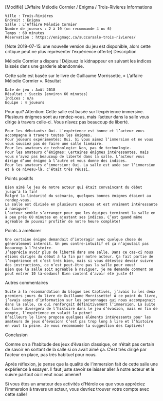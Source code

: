 
[Modifié] L’Affaire Mélodie Cormier / Enigma / Trois-Rivières
Informations

    Ville : Trois-Rivières
    Endroit : Enigma
    Salle : L’Affaire Mélodie Cormier
    Nombre de joueurs : 2 à 10 (on recommande 4 ou 6)
    Temps : 60 minutes
    Réservation : https://enigmaqc.ca/succursale-trois-rivieres/

 
[Note 2019-07-15: une nouvelle version du jeu est disponible, alors cette critique peut ne plus représenter l’expérience offerte]
Description

Mélodie Cormier a disparu ! Déjouez le kidnappeur en suivant les indices laissés dans une garderie abandonnée.

Cette salle est basée sur le livre de Guillaume Morrissette, « L’affaire Mélodie Cormier ».
Résultat

    Date de jeu : Août 2018
    Résultat : Succès (environ 60 minutes)
    Indices : n/a
    Équipe : 4 joueurs

Pour qui?
Attention: Cette salle est basée sur l’expérience immersive. Plusieurs énigmes sont au rendez-vous, mais l’acteur dans la salle vous dirige à travers celle-ci. Vous n’avez pas beaucoup de liberté.

    Pour les débutants: Oui. L’expérience est bonne et l’acteur vous accompagne à travers toutes les énigmes.
    Pour joueurs expérimentés: Oui. Si vous aimez l’immersion et ne vous vous souciez pas de faire une salle linéaire.
    Pour les amateurs de technologie: Non, pas de technologie.
    Pour les amateurs d’énigmes: Certaines énigmes intéressantes, mais vous n’avez pas beaucoup de liberté dans la salle. L’acteur vous dirige d’une énigme à l’autre et vous donne des indices.
    Pour les amateurs d’immersion: Oui. La salle est axée sur l’immersion et à ce niveau-là, c’était très réussi.

Points positifs

    Bien aimé le jeu de notre acteur qui était convaincant du début jusqu’à la fin!
    Malgré la linéarité du scénario, quelques bonnes énigmes étaient au rendez-vous.
    La salle est divisée en plusieurs espaces et est vraiment intéressante à naviguer!
    L’acteur semble s’arranger pour que les équipes terminent la salle en à peu près 60 minutes en ajustant ses indices. C’est quand même agréable de pouvoir profiter de notre heure complète!

Points à améliorer

    Une certaine énigme demandait d’interagir avec quelque chose de généralement interdit. Un peu contre-intuitif et ça n’ajoutait pas beaucoup à l’histoire.
    J’apprécie avoir plus de liberté dans une salle. Dans ce cas-ci nous étions dirigés du début à la fin par notre acteur. Ça fait partie de l’expérience et c’est très bien, mais si vous détestez devoir suivre des instructions, ce n’est peut-être pas la salle pour vous!
    Bien que la salle soit agréable à naviguer, je me demande comment on peut entrer 10 là-dedans! Bien content d’avoir été juste 4!

Autres commentaires

    Suite à la recommandation du blogue Les Captivés, j’avais lu les deux premiers jours du livre de Guillaume Morrissette! À ce point du livre, j’avais assez d’information sur les personnages qui nous accompagnait dans la salle, ce qui renforçait définitivement l’immersion. La suite du livre divergera de l’histoire dans le jeu d’évasion, mais en fin de compte, l’expérience en valait la peine!
    D’ailleurs le livre propose quelques éléments intéressants pour les amateurs de jeux d’évasion! C’est pas trop long à lire et l’histoire en vaut la peine. Je vous recommande la suggestion des Captivés!

Conclusion

Comme on a l’habitude des jeux d’évasion classique, on n’était pas certain de savoir en sortant de la salle si on avait aimé ça. C’est très dirigé par l’acteur en place, pas très habituel pour nous.

Après réflexion, je pense que la qualité de l’immersion fait de cette salle une expérience à essayer. Il faut juste savoir se laisser aller à notre acteur et le suivre partout où il veut nous amener!

Si vous êtes un amateur des activités d’Hérole ou que vous appréciez l’immersion à travers un acteur, vous devriez trouver votre compte avec cette salle!
